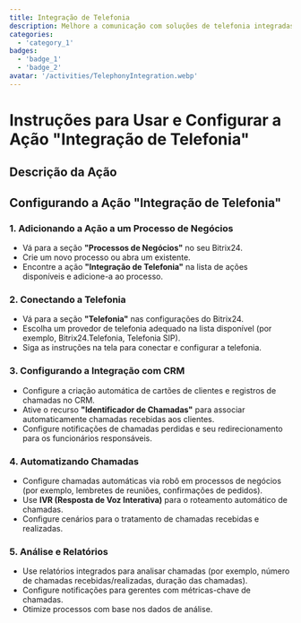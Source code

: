 ```yaml
---
title: Integração de Telefonia
description: Melhore a comunicação com soluções de telefonia integradas.
categories: 
  - 'category_1'
badges:
  - 'badge_1'
  - 'badge_2'
avatar: '/activities/TelephonyIntegration.webp'
---
```


# Instruções para Usar e Configurar a Ação "Integração de Telefonia"

## Descrição da Ação

## **Configurando a Ação "Integração de Telefonia"**

### 1. Adicionando a Ação a um Processo de Negócios
- Vá para a seção **"Processos de Negócios"** no seu Bitrix24.
- Crie um novo processo ou abra um existente.
- Encontre a ação **"Integração de Telefonia"** na lista de ações disponíveis e adicione-a ao processo.

### 2. Conectando a Telefonia
- Vá para a seção **"Telefonia"** nas configurações do Bitrix24.
- Escolha um provedor de telefonia adequado na lista disponível (por exemplo, Bitrix24.Telefonia, Telefonia SIP).
- Siga as instruções na tela para conectar e configurar a telefonia.

### 3. Configurando a Integração com CRM
- Configure a criação automática de cartões de clientes e registros de chamadas no CRM.
- Ative o recurso **"Identificador de Chamadas"** para associar automaticamente chamadas recebidas aos clientes.
- Configure notificações de chamadas perdidas e seu redirecionamento para os funcionários responsáveis.

### 4. Automatizando Chamadas
- Configure chamadas automáticas via robô em processos de negócios (por exemplo, lembretes de reuniões, confirmações de pedidos).
- Use **IVR (Resposta de Voz Interativa)** para o roteamento automático de chamadas.
- Configure cenários para o tratamento de chamadas recebidas e realizadas.

### 5. Análise e Relatórios
- Use relatórios integrados para analisar chamadas (por exemplo, número de chamadas recebidas/realizadas, duração das chamadas).
- Configure notificações para gerentes com métricas-chave de chamadas.
- Otimize processos com base nos dados de análise.
